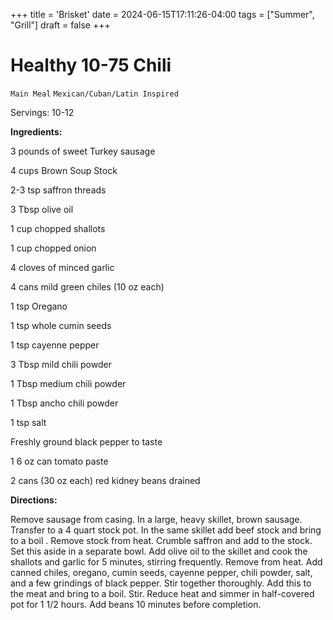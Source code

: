 +++
title = 'Brisket'
date = 2024-06-15T17:11:26-04:00
tags = ["Summer", "Grill"]
draft = false
+++
# Healthy 10-75 Chili

`Main Meal` `Mexican/Cuban/Latin Inspired`

Servings: 10-12      

**Ingredients:**    

3 pounds of sweet Turkey sausage

4 cups Brown Soup Stock

2-3 tsp saffron threads

3 Tbsp olive oil

1 cup chopped shallots

1 cup chopped onion

4 cloves of minced garlic

4 cans mild green chiles (10 oz each)

1 tsp Oregano

1 tsp whole cumin seeds

1 tsp cayenne pepper

3 Tbsp mild chili powder

1 Tbsp medium chili powder

1 Tbsp ancho chili powder

1 tsp salt

Freshly ground black pepper to taste

1 6 oz can tomato paste

2 cans (30 oz each) red kidney beans drained

**Directions:**

Remove sausage from casing. In a large, heavy skillet, brown sausage. Transfer to a 4 quart stock pot. In the same skillet add beef stock and bring to a boil . Remove stock from heat. Crumble saffron and add to the stock. Set this aside in a separate bowl. Add olive oil to the skillet and cook the shallots and garlic for 5 minutes, stirring frequently. Remove from heat. Add canned chiles, oregano, cumin seeds, cayenne pepper, chili powder, salt, and a few grindings of black pepper. Stir together thoroughly. Add this to the meat and bring to a boil. Stir. Reduce heat and simmer in half-covered pot for 1 1/2 hours. Add beans 10 minutes before completion.      

          
